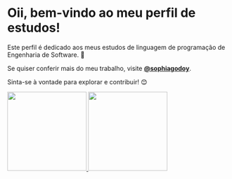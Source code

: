# Oii, bem-vindo ao meu perfil de estudos!

Este perfil é dedicado aos meus estudos de linguagem de programação de Engenharia de Software. 🚀

Se quiser conferir mais do meu trabalho, visite **[@sophiagodoy](https://github.com/sophiagodoy)**.

Sinta-se à vontade para explorar e contribuir! 😊

<div>
  <a href="https://github.com/sophiagodoy">
  <img height="180em" src="https://github-readme-stats.vercel.app/api?username=sophiagodoy&show_icons=true&theme=dracula&include_all_commits=true&count_private=true"/>
  <img height="180em" src="https://github-readme-stats.vercel.app/api/top-langs/?username=sophiagodoy&layout=compact&langs_count=16&theme=dracula"/>         
   
